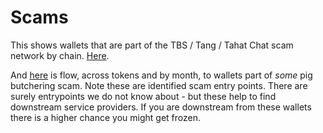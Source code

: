 # Scams

This shows wallets that are part of the TBS / Tang / Tahat Chat scam network by chain.
[Here](https://dashargos.chainargos.com/looks/659).

And [here](https://dashargos.chainargos.com/looks/688)
is flow, across tokens and by month, to wallets part of *some* pig butchering scam.
Note these are identified scam entry points. There are surely entrypoints we do not know
about - but these help to find downstream service providers.
If you are downstream from these wallets there is a higher chance you might get frozen.
